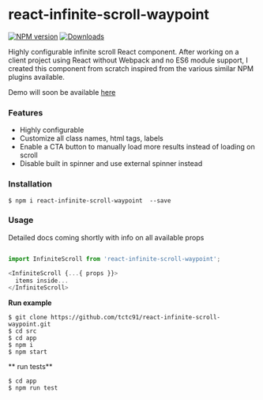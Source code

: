 react-infinite-scroll-waypoint
==============

[![NPM version][npm-image]][npm-url]
[![Downloads][downloads-image]][downloads-url]

Highly configurable infinite scroll React component. After working on a client project using React without Webpack and no ES6 module support, I created this component from scratch inspired from the various similar NPM plugins available.

Demo will soon be available [here](#)

### Features

* Highly configurable
* Customize all class names, html tags, labels 
* Enable a CTA button to manually load more results instead of loading on scroll
* Disable built in spinner and use external spinner instead

### Installation

```
$ npm i react-infinite-scroll-waypoint  --save
```

### Usage

Detailed docs coming shortly with info on all available props

```JavaScript

import InfiniteScroll from 'react-infinite-scroll-waypoint';

<InfiniteScroll {...{ props }}>
  items inside...
</InfiniteScroll>
```

**Run example**

```
$ git clone https://github.com/tctc91/react-infinite-scroll-waypoint.git
$ cd src
$ cd app
$ npm i
$ npm start
```

** run tests**

```
$ cd app
$ npm run test
```

[npm-image]: https://img.shields.io/npm/v/react-infinite-scroll-waypoint.svg?style=flat-square
[npm-url]: https://npmjs.org/package/react-infinite-scroll-waypoint
[downloads-image]: http://img.shields.io/npm/dm/react-infinite-scroll-waypoint.svg?style=flat-square
[downloads-url]: https://npmjs.org/package/react-infinite-scroll-waypoint